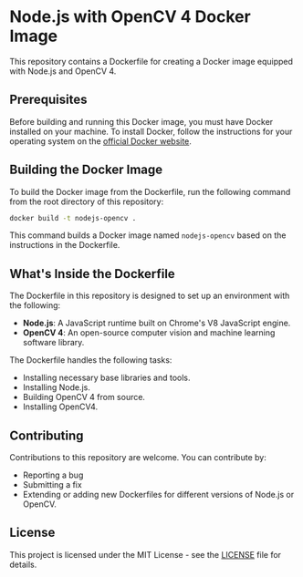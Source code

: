 # Node.js with OpenCV 4 Docker Image

This repository contains a Dockerfile for creating a Docker image equipped with Node.js and OpenCV 4.

## Prerequisites

Before building and running this Docker image, you must have Docker installed on your machine. To install Docker, follow the instructions for your operating system on the [official Docker website](https://docs.docker.com/get-docker/).

## Building the Docker Image

To build the Docker image from the Dockerfile, run the following command from the root directory of this repository:

```bash
docker build -t nodejs-opencv .
```

This command builds a Docker image named `nodejs-opencv` based on the instructions in the Dockerfile.

## What's Inside the Dockerfile

The Dockerfile in this repository is designed to set up an environment with the following:

- **Node.js**: A JavaScript runtime built on Chrome's V8 JavaScript engine.
- **OpenCV 4**: An open-source computer vision and machine learning software library.

The Dockerfile handles the following tasks:
- Installing necessary base libraries and tools.
- Installing Node.js.
- Building OpenCV 4 from source.
- Installing OpenCV4.

## Contributing

Contributions to this repository are welcome. You can contribute by:
- Reporting a bug
- Submitting a fix
- Extending or adding new Dockerfiles for different versions of Node.js or OpenCV.

## License

This project is licensed under the MIT License - see the [LICENSE](LICENSE) file for details.